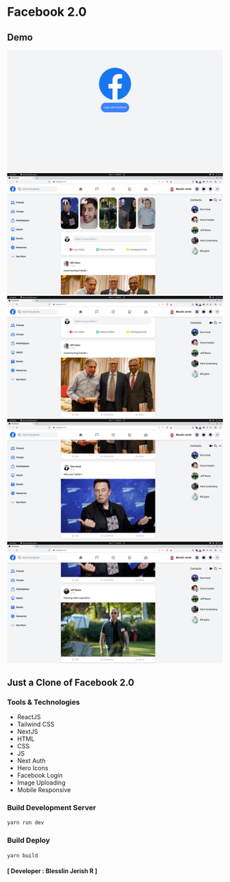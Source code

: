 # Facebook 2.0

## Demo

![Facebook Demo](Demo1.png)
![Facebook Demo](Demo2.png)
![Facebook Demo](Demo3.png)
![Facebook Demo](Demo4.png)
![Facebook Demo](Demo5.png)

## Just a Clone of Facebook 2.0

### Tools & Technologies

- ReactJS
- Tailwind CSS
- NextJS
- HTML
- CSS
- JS
- Next Auth
- Hero Icons
- Facebook Login
- Image Uploading
- Mobile Responsive

### Build Development Server

```sh
yarn run dev
```

### Build Deploy

```sh
yarn build
```

#### [ Developer : Blesslin Jerish R ]
